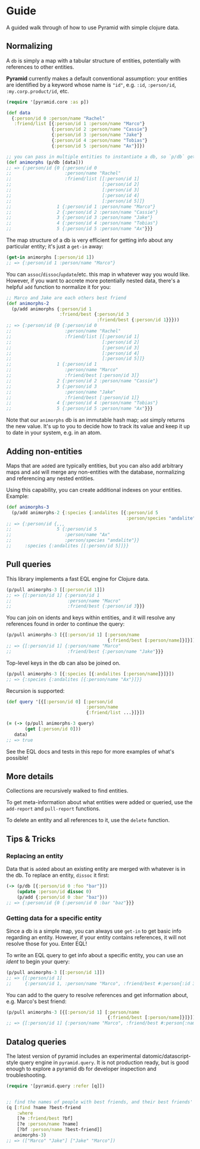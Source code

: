 # Guide

A guided walk through of how to use Pyramid with simple clojure data.

## Normalizing

A `db` is simply a map with a tabular structure of entities, potentially with
references to other entities.

**Pyramid** currently makes a default conventional assumption: your entities
are identified by a keyword whose name is `"id"`, e.g. `:id`, `:person/id`,
`:my.corp.product/id`, etc.

```clojure
(require '[pyramid.core :as p])

(def data
  {:person/id 0 :person/name "Rachel"
   :friend/list [{:person/id 1 :person/name "Marco"}
                 {:person/id 2 :person/name "Cassie"}
                 {:person/id 3 :person/name "Jake"}
                 {:person/id 4 :person/name "Tobias"}
                 {:person/id 5 :person/name "Ax"}]})

;; you can pass in multiple entities to instantiate a db, so `p/db` gets a vector
(def animorphs (p/db [data]))
;; => {:person/id {0 {:person/id 0 
;;                    :person/name "Rachel"
;;                    :friend/list [[:person/id 1]
;;                                  [:person/id 2]
;;                                  [:person/id 3]
;;                                  [:person/id 4]
;;                                  [:person/id 5]]}
;;                 1 {:person/id 1 :person/name "Marco"}
;;                 2 {:person/id 2 :person/name "Cassie"}
;;                 3 {:person/id 3 :person/name "Jake"}
;;                 4 {:person/id 4 :person/name "Tobias"}
;;                 5 {:person/id 5 :person/name "Ax"}}}
```

The map structure of a db is very efficient for getting info about any
particular entity; it's just a `get-in` away:

```clojure
(get-in animorphs [:person/id 1])
;; => {:person/id 1 :person/name "Marco"}
```

You can `assoc`/`dissoc`/`update`/etc. this map in whatever way you would like.
However, if you want to accrete more potentially nested data, there's a helpful
`add` function to normalize it for you:

```clojure
;; Marco and Jake are each others best friend
(def animorphs-2
  (p/add animorphs {:person/id 1
                    :friend/best {:person/id 3
                                  :friend/best {:person/id 1}}}))
;; => {:person/id {0 {:person/id 0 
;;                    :person/name "Rachel"
;;                    :friend/list [[:person/id 1]
;;                                  [:person/id 2]
;;                                  [:person/id 3]
;;                                  [:person/id 4]
;;                                  [:person/id 5]]}
;;                 1 {:person/id 1
;;                    :person/name "Marco" 
;;                    :friend/best [:person/id 3]}
;;                 2 {:person/id 2 :person/name "Cassie"}
;;                 3 {:person/id 3
;;                    :person/name "Jake"
;;                    :friend/best [:person/id 1]}
;;                 4 {:person/id 4 :person/name "Tobias"}
;;                 5 {:person/id 5 :person/name "Ax"}}}
```

Note that our `animorphs` db is an immutable hash map; `add` simply returns the
new value. It's up to you to decide how to track its value and keep it up to
date in your system, e.g. in an atom.

## Adding non-entities

Maps that are `add`ed are typically entities, but you can also add arbitrary
maps and `add` will merge any non-entities with the database, normalizing and
referencing any nested entities.

Using this capability, you can create additional indexes on your entities.
Example:

```clojure
(def animorphs-3
  (p/add animorphs-2 {:species {:andalites [{:person/id 5
                                             :person/species "andalite"}]}}))
;; => {:person/id {,,,
;;                 5 {:person/id 5
;;                    :person/name "Ax"
;;                    :person/species "andalite"}}
;;     :species {:andalites [[:person/id 5]]}}
```

## Pull queries

This library implements a fast EQL engine for Clojure data.

```clojure
(p/pull animorphs-3 [[:person/id 1]])
;; => {[:person/id 1] {:person/id 1
;;                     :person/name "Macro"
;;                     :friend/best {:person/id 3}}}
```

You can join on idents and keys within entities, and it will resolve any
references found in order to continue the query:

```clojure
(p/pull animorphs-3 [{[:person/id 1] [:person/name
                                      {:friend/best [:person/name]}]}])
;; => {[:person/id 1] {:person/name "Marco"
;;                     :friend/best {:person/name "Jake"}}}
```

Top-level keys in the db can also be joined on.

```clojure
(p/pull animorphs-3 [{:species [{:andalites [:person/name]}]}])
;; => {:species {:andalites [{:person/name "Ax"}]}}
```

Recursion is supported:

```clojure
(def query '[{[:person/id 0] [:person/id
                              :person/name
                              {:friend/list ...}]}])

(= (-> (p/pull animorphs-3 query)
       (get [:person/id 0]))
   data)
;; => true
```

See the EQL docs and tests in this repo for more examples of what's possible!


## More details

Collections are recursively walked to find entities.

To get meta-information about what entities were added or queried, use the
`add-report` and `pull-report` functions.

To delete an entity and all references to it, use the `delete` function.

## Tips & Tricks

### Replacing an entity

Data that is `add`ed about an existing entity are merged with whatever is in the
db. To replace an entity, `dissoc` it first:

```clojure
(-> (p/db [{:person/id 0 :foo "bar"}])
    (update :person/id dissoc 0)
    (p/add {:person/id 0 :bar "baz"}))
;; => {:person/id {0 {:person/id 0 :bar "baz"}}}
```

### Getting data for a specific entity

Since a db is a simple map, you can always use `get-in` to get basic info
regarding an entity. However, if your entity contains references, it will not
resolve those for you. Enter EQL!

To write an EQL query to get info about a specific entity, you can use an _ident_
to begin your query:

```clojure
(p/pull animorphs-3 [[:person/id 1]])
;; => {[:person/id 1] 
;;     {:person/id 1, :person/name "Marco", :friend/best #:person{:id 3}}}
```

You can add to the query to resolve references and get information about, e.g.
Marco's best friend:

```clojure
(p/pull animorphs-3 [{[:person/id 1] [:person/name
                                      {:friend/best [:person/name]}]}])
;; => {[:person/id 1] {:person/name "Marco", :friend/best #:person{:name "Jake"}}}
```

## Datalog queries

The latest version of pyramid includes an experimental datomic/datascript-style
query engine in `pyramid.query`. It is not production ready, but is good enough
to explore a pyramid db for developer inspection and troubleshooting.


```clojure
(require '[pyramid.query :refer [q]])


;; find the names of people with best friends, and their best friends' name
(q [:find ?name ?best-friend
    :where
    [?e :friend/best ?bf]
    [?e :person/name ?name]
    [?bf :person/name ?best-friend]]
   animorphs-3)
;; => (["Marco" "Jake"] ["Jake" "Marco"])
```

